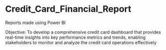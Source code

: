 # Credit_Card_Financial_Report
Reports made using Power BI

Objective:
To develop a comprehensive credit card dashboard that provides real-time insights into key performance metrics and trends, enabling stakeholders to monitor and analyze the credit card operations effectively
  
